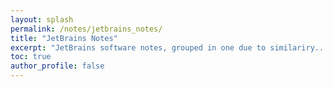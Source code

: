 ```yaml
---
layout: splash
permalink: /notes/jetbrains_notes/
title: "JetBrains Notes"
excerpt: "JetBrains software notes, grouped in one due to similariry..."
toc: true
author_profile: false
---
```

